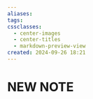```yaml
---
aliases: 
tags: 
cssclasses:
  - center-images
  - center-titles
  - markdown-preview-view
created: 2024-09-26 18:21
---
```






# NEW NOTE
